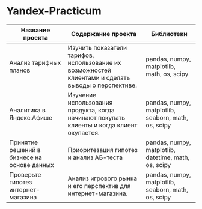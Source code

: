 # Yandex-Practicum
Название проекта                            | Содержание проекта                                                                                  | Библиотеки |
--------------------------------------------|-----------------------------------------------------------------------------------------------------|------------|
Анализ тарифных планов                      | Изучить показатели тарифов, использование их возможностей клиентами и сделать выводы о перспективе. | pandas, numpy, matplotlib, math, os, scipy
Аналитика в Яндекс.Афише                    | Изучение использования продукта, когда начинают покупать клиенты и когда клиент окупается.          | pandas, numpy, matplotlib, seaborn, math, os, scipy
Принятие решений в бизнесе на основе данных | Приоритезация гипотез и анализ АБ-теста                                                             | pandas, numpy, matplotlib, datetime, math, os, scipy
Проверьте гипотез интернет-магазина         | Анализ игрового рынка и его перспектив для интернет-магазина.                                       | pandas, numpy, matplotlib, seaborn, math, os, scipy
